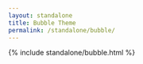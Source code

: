 ```yaml
---
layout: standalone
title: Bubble Theme
permalink: /standalone/bubble/
---
```


{% include standalone/bubble.html %}
